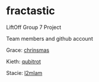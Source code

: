 # fractastic
LiftOff Group 7 Project

Team members and github account

Grace: [chrinsmas](http://github.com/chrinsmas)

Kieth: [qubitrot](http://github.com/qubitrot)

Stacie: [l2mIam](http://github.com/l2mIam)
